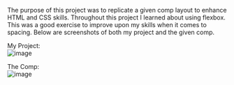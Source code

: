 The purpose of this project was to replicate a given comp layout to enhance HTML and CSS skills. Throughout this project I learned about using flexbox. This was a good exercise to improve upon my skills when it comes to spacing. Below are screenshots of both my project and the given comp.

My Project: <br>
![image](https://user-images.githubusercontent.com/34728115/49878099-11ee4980-fde4-11e8-8aa7-09a48ac05899.png)

The Comp: <br>
![image](https://user-images.githubusercontent.com/34728115/49878114-187cc100-fde4-11e8-9931-a08eaff4edd8.png)

